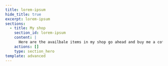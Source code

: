 ```yaml
---
title: lorem-ipsum
hide_title: true
excerpt: lorem-ipsum
sections:
  - title: My shop
    section_id: lorem-ipsum
    content: |
      Here are the availbale items in my shop go ahead and buy me a coffee\
    actions: []
    type: section_hero
template: advanced
---
```

